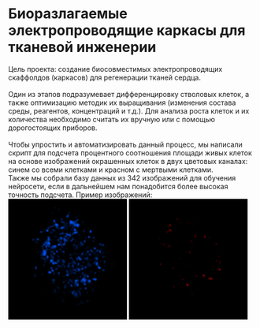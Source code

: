# Биоразлагаемые электропроводящие каркасы для тканевой инженерии
Цель проекта: создание биосовместимых электропроводящих скаффолдов (каркасов) для регенерации тканей сердца.<br>
<br>
Один из этапов подразумевает дифференцировку стволовых клеток, а также оптимизацию методик их выращивания (изменения состава среды, реагентов, концентраций и т.д.). Для анализа роста клеток и их количества необходимо считать их вручную или с помощью дорогостоящих приборов.<br>
<br>
Чтобы упростить и автоматизировать данный процесс, мы написали скрипт для подсчета процентного соотношения площади живых клеток на основе изображений окрашенных клеток в двух цветовых каналах: синем со всеми клетками и красном с мертвыми клетками.<br>
Также мы собрали базу данных из 342 изображений для обучения нейросети, если в дальнейшем нам понадобится более высокая точность подсчета.
Пример изображений:<br>
![Image](/images/8_2_all.png)
![Image](/images/8_2_dead.png)
